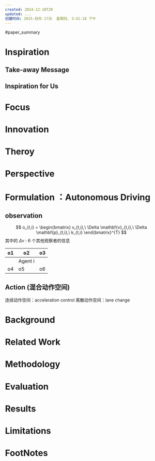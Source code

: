 ```yaml
---
created: 2024-12-18T20
updated: ...
创建时间: 2025-四月-17日  星期四, 3:41:18 下午
---
```

#paper_summary 

# Inspiration
## Take-away Message
## Inspiration for Us
# Focus
# Innovation
# Theroy
# Perspective
# Formulation ：Autonomous Driving

## observation

$$
o_{t,i} = \begin{bmatrix} v_{t,i},\ \Delta \mathbf{v}_{t,i},\ \Delta \mathbf{p}_{t,i},\ k_{t,i} \end{bmatrix}^{T}
$$
其中的 $\Delta v$ : 6 个其他观察者的信息

| o1  | o2      | o3  |
| --- | ------- | --- |
|     | Agent i |     |
| o4  | o5      | o6  |

## Action (混合动作空间)
连续动作空间：acceleration control
离散动作空间：lane change

# Background
# Related Work
# Methodology
# Evaluation
# Results
# Limitations
# FootNotes
